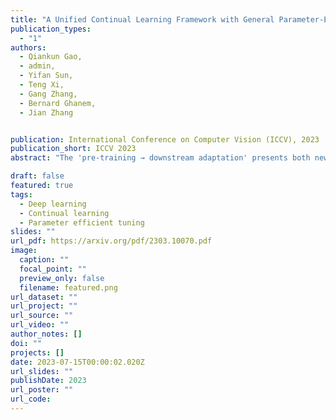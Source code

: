 ```yaml
---
title: "A Unified Continual Learning Framework with General Parameter-Efficient Tuning"
publication_types:
  - "1"
authors:
  - Qiankun Gao, 
  - admin, 
  - Yifan Sun, 
  - Teng Xi, 
  - Gang Zhang, 
  - Bernard Ghanem, 
  - Jian Zhang


publication: International Conference on Computer Vision (ICCV), 2023
publication_short: ICCV 2023
abstract: "The 'pre-training → downstream adaptation' presents both new opportunities and challenges for Continual Learning (CL). Although the recent state-of-the-art in CL is achieved through Parameter-Efficient-Tuning (PET) adaptation paradigm, only prompt has been explored, limiting its application to Transformers only. In this paper, we position prompting as one instantiation of PET, and propose a unified CL framework with general PET, dubbed as Learning-Accumulation-Ensemble (LAE). PET, e.g., using Adapter, LoRA, or Prefix, can adapt a pre-trained model to downstream tasks with fewer parameters and resources. Given a PET method, our LAE framework incorporates it for CL with three novel designs. 1) Learning: the pre-trained model adapts to the new task by tuning an online PET module, along with our adaptation speed calibration to align different PET modules, 2) Accumulation: the task-specific knowledge learned by the online PET module is accumulated into an offline PET module through momentum update, 3) Ensemble: During inference, we respectively construct two experts with online/offline PET modules (which are favored by the novel/historical tasks) for prediction ensemble. We show that LAE is compatible with a battery of PET methods and gains strong CL capability. For example, LAE with Adaptor PET surpasses the prior state-of-the-art by 1.3% and 3.6% in last-incremental accuracy on CIFAR100 and ImageNet-R datasets, respectively."

draft: false
featured: true
tags:
  - Deep learning
  - Continual learning
  - Parameter efficient tuning
slides: ""
url_pdf: https://arxiv.org/pdf/2303.10070.pdf
image:
  caption: ""
  focal_point: ""
  preview_only: false
  filename: featured.png
url_dataset: ""
url_project: ""
url_source: ""
url_video: ""
author_notes: []
doi: ""
projects: []
date: 2023-07-15T00:00:02.020Z
url_slides: ""
publishDate: 2023
url_poster: ""
url_code: 
---
```

